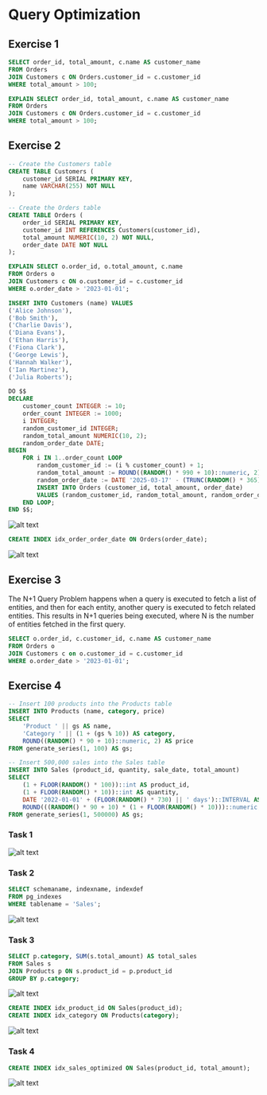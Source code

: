 # Query Optimization

## Exercise 1

```sql
SELECT order_id, total_amount, c.name AS customer_name
FROM Orders
JOIN Customers c ON Orders.customer_id = c.customer_id
WHERE total_amount > 100;
```

```sql
EXPLAIN SELECT order_id, total_amount, c.name AS customer_name
FROM Orders
JOIN Customers c ON Orders.customer_id = c.customer_id
WHERE total_amount > 100;
```

## Exercise 2

```sql
-- Create the Customers table
CREATE TABLE Customers (
    customer_id SERIAL PRIMARY KEY,
    name VARCHAR(255) NOT NULL
);

-- Create the Orders table
CREATE TABLE Orders (
    order_id SERIAL PRIMARY KEY,
    customer_id INT REFERENCES Customers(customer_id),
    total_amount NUMERIC(10, 2) NOT NULL,
    order_date DATE NOT NULL
);
```

```sql
EXPLAIN SELECT o.order_id, o.total_amount, c.name
FROM Orders o
JOIN Customers c ON o.customer_id = c.customer_id
WHERE o.order_date > '2023-01-01';
```

```sql
INSERT INTO Customers (name) VALUES
('Alice Johnson'),
('Bob Smith'),
('Charlie Davis'),
('Diana Evans'),
('Ethan Harris'),
('Fiona Clark'),
('George Lewis'),
('Hannah Walker'),
('Ian Martinez'),
('Julia Roberts');
```

```sql
DO $$
DECLARE
    customer_count INTEGER := 10;
    order_count INTEGER := 1000;
    i INTEGER;
    random_customer_id INTEGER;
    random_total_amount NUMERIC(10, 2);
    random_order_date DATE;
BEGIN
    FOR i IN 1..order_count LOOP
        random_customer_id := (i % customer_count) + 1;
		random_total_amount := ROUND((RANDOM() * 990 + 10)::numeric, 2);
        random_order_date := DATE '2025-03-17' - (TRUNC(RANDOM() * 365)::INTEGER); -- Random date within the past year
        INSERT INTO Orders (customer_id, total_amount, order_date)
        VALUES (random_customer_id, random_total_amount, random_order_date);
    END LOOP;
END $$;
```

![alt text](./img/q-e2-e1.png)

```sql
CREATE INDEX idx_order_order_date ON Orders(order_date);
```

![alt text](./img/q-e2-e2.png)

## Exercise 3

The N+1 Query Problem happens when a query is executed to fetch a list of entities, and then for each entity, another query is executed to fetch related entities. This results in N+1 queries being executed, where N is the number of entities fetched in the first query.

```sql
SELECT o.order_id, c.customer_id, c.name AS customer_name
FROM Orders o
JOIN Customers c on o.customer_id = c.customer_id
WHERE o.order_date > '2023-01-01';
```

## Exercise 4

```sql
-- Insert 100 products into the Products table
INSERT INTO Products (name, category, price)
SELECT
    'Product ' || gs AS name,
    'Category ' || (1 + (gs % 10)) AS category,
    ROUND((RANDOM() * 90 + 10)::numeric, 2) AS price
FROM generate_series(1, 100) AS gs;

-- Insert 500,000 sales into the Sales table
INSERT INTO Sales (product_id, quantity, sale_date, total_amount)
SELECT
    (1 + FLOOR(RANDOM() * 100))::int AS product_id,
    (1 + FLOOR(RANDOM() * 10))::int AS quantity,
    DATE '2022-01-01' + (FLOOR(RANDOM() * 730) || ' days')::INTERVAL AS sale_date,
    ROUND(((RANDOM() * 90 + 10) * (1 + FLOOR(RANDOM() * 10)))::numeric, 2) AS total_amount
FROM generate_series(1, 500000) AS gs;
```

### Task 1

![alt text](./img/q-e4-e1.png)

### Task 2

```sql
SELECT schemaname, indexname, indexdef
FROM pg_indexes
WHERE tablename = 'Sales';
```

![alt text](./img/q-e4-i1.png)

### Task 3

```sql
SELECT p.category, SUM(s.total_amount) AS total_sales
FROM Sales s
JOIN Products p ON s.product_id = p.product_id
GROUP BY p.category;
```

![alt text](./img/q-e4-et1.png)

```sql
CREATE INDEX idx_product_id ON Sales(product_id);
CREATE INDEX idx_category ON Products(category);
```

![alt text](./img/q-e4-et2.png)

### Task 4

```sql
CREATE INDEX idx_sales_optimized ON Sales(product_id, total_amount);
```

![alt text](./img/q-e4-et3.png)
